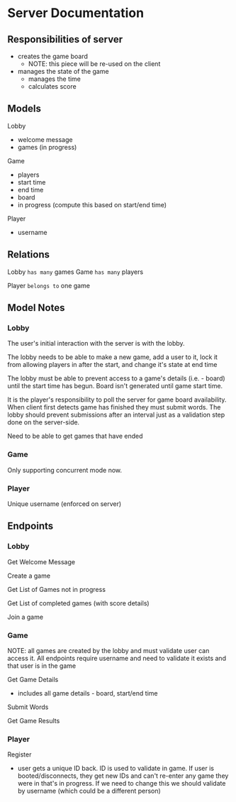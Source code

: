 # Server Documentation

## Responsibilities of server

- creates the game board
  - NOTE: this piece will be re-used on the client
- manages the state of the game
  - manages the time
  - calculates score


## Models
Lobby
  - welcome message
  - games (in progress)

Game
  - players
  - start time
  - end time
  - board
  - in progress (compute this based on start/end time)

Player
  - username
  

## Relations
Lobby `has many` games
Game `has many` players

Player `belongs to` one game


## Model Notes

### Lobby

The user's initial interaction with the server is with the lobby. 

The lobby needs to be able to make a new game, add a user to it, lock it from allowing players in after the start, and change it's state at end time

The lobby must be able to prevent access to a game's details (i.e. - board) until the start time has begun. Board isn't generated until game start time.

It is the player's responsibility to poll the server for game board availability. When client first detects game has finished they must submit words. The lobby should prevent submissions after an interval just as a validation step done on the server-side.

Need to be able to get games that have ended

### Game

Only supporting concurrent mode now. 


### Player

Unique username (enforced on server)



## Endpoints

### Lobby
Get Welcome Message

Create a game

Get List of Games not in progress

Get List of completed games (with score details)

Join a game



### Game
NOTE: all games are created by the lobby and must validate user can access it. All endpoints require username and need to validate it exists and that user is in the game


Get Game Details
- includes all game details - board, start/end time

Submit Words

Get Game Results


### Player
Register
- user gets a unique ID back. ID is used to validate in game. If user is booted/disconnects, they get new IDs and can't re-enter any game they were in that's in progress. If we need to change this we should validate by username (which could be a different person)








